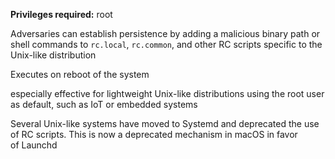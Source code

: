 **Privileges required:** root

Adversaries can establish persistence by adding a malicious binary path or shell commands to `rc.local`, `rc.common`, and other RC scripts specific to the Unix-like distribution

Executes on reboot of the system


especially effective for lightweight Unix-like distributions using the root user as default, such as IoT or embedded systems

Several Unix-like systems have moved to Systemd and deprecated the use of RC scripts. This is now a deprecated mechanism in macOS in favor of Launchd